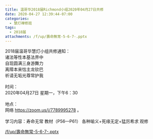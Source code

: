 ```yaml
---
title: 温哥华2018届Richmond小组2020年04月27日共修
date: 2020-04-27 12:39:44-07:00
categories:
  - 慧灯禅修班
tags:
  - 2018届
attachments: /f/up/壽命無常-5-6-7-.pptx
---
```

2018届温哥华慧灯小组共修通知：\
诸法等性本基法界中\
自现圆满三身游舞力\
离障本来怙主龙钦巴\
祈请无垢光尊常护我\
\
时间：\
2020年04月27日 星期一，下午6：30\
\
地点：\
网络 <https://zoom.us/j/7789995278> 。\
\
学习内容：寿命无常 教材（P56—P61） 各种喻义+死缘无定+猛厉希求 观修

[/f/up/壽命無常-5-6-7-.pptx](/f/up/壽命無常-5-6-7-.pptx)